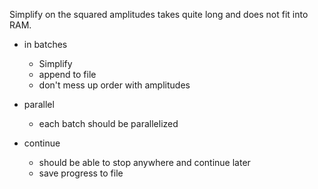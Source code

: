 Simplify on the squared amplitudes takes quite long and does not fit into RAM.
- in batches
  - Simplify
  - append to file
  - don't mess up order with amplitudes

- parallel
  - each batch should be parallelized

- continue
  - should be able to stop anywhere and continue later
  - save progress to file

